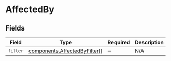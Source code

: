 # AffectedBy


## Fields

| Field                                                                        | Type                                                                         | Required                                                                     | Description                                                                  |
| ---------------------------------------------------------------------------- | ---------------------------------------------------------------------------- | ---------------------------------------------------------------------------- | ---------------------------------------------------------------------------- |
| `filter`                                                                     | [components.AffectedByFilter](../../models/components/affectedbyfilter.md)[] | :heavy_minus_sign:                                                           | N/A                                                                          |